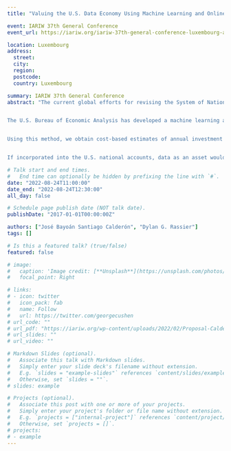 ```yaml
---
title: "Valuing the U.S. Data Economy Using Machine Learning and Online Job Postings (IARIW)"

event: IARIW 37th General Conference
event_url: https://iariw.org/iariw-37th-general-conference-luxembourg-august-22-26-2022

location: Luxembourg
address:
  street: 
  city: 
  region: 
  postcode: 
  country: Luxembourg

summary: IARIW 37th General Conference
abstract: "The current global efforts for revising the System of National Accounts have identified valuing and recording data as a high-priority area. The emergence and growth of data-enhanced and data-enabled businesses such as online platforms have contributed to the status of data as a vital asset in modern economies. These ongoing efforts include developing a taxonomy to identify the scope of data assets, measure them, and incorporate them into the national accounts (OECD 2021). Current guidance encourages national statistical offices to explore and share potential methods, estimates, and conceptual bases used in these efforts.


The U.S. Bureau of Economic Analysis has developed a machine learning application to estimate time-use factors for data-relevant activities per occupation using the text of online job advertisements. The occupations’ time-use factors can be decomposed into two components: (1) the average share of time allocated to data-relevant tasks and (2) the share of employees engaging in those job activities. Using Burning Glass Technologies (BGT) job advertisement data, we identify which skills in the BGT taxonomy are “data-related” as relevant to data entry, storage, analysis, or management. We identify occupations with the highest rate of job openings containing “data-related” skills. The top occupations are denoted as “known” data-intensive occupations and serve as “landmark” occupations (e.g., statisticians). A doc2vec model is trained on the job advertisement text for each occupation to obtain a high-dimensional representation of what the occupation-level job postings convey. Using this numerical representation, we can obtain occupation-level pair-wise distances to measure how “close” or similar an occupation is to the “known” data-intensive occupations. The product of the similarity to a landmark measure and the ratio of job openings with identified “data-relevant” activities serves as the proxy of the occupation-level time-use factor. The BGT data also enables additional paths to adjust for overlap with other intellectual property products currently captured in the U.S. national accounts as capital formation, including own-account software and own-account R&D.


Using this method, we obtain cost-based estimates of annual investment in data-relevant activities in current dollars for 2010 – 2019, during which it grew from $88.3 billion to $130.8 billion, which yields an average annual growth of 4.4 percent. In addition to the estimates for capital formation, we present net stock estimates for data as an asset. We explore the impact of accounting for capital formation in data at industry levels and on other national aggregate accounts, such as software, aggregate IPPs, and value-added of the business sector.


If incorporated into the U.S. national accounts, data as an asset would amount to expanding the production boundary as part of the own-account software and databases category of IPPs, which currently excludes the value of the embedded information content (i.e., data) for own-account."

# Talk start and end times.
#   End time can optionally be hidden by prefixing the line with `#`.
date: "2022-08-24T11:00:00"
date_end: "2022-08-24T12:30:00"
all_day: false

# Schedule page publish date (NOT talk date).
publishDate: "2017-01-01T00:00:00Z"

authors: ["José Bayoán Santiago Calderón", "Dylan G. Rassier"]
tags: []

# Is this a featured talk? (true/false)
featured: false

# image:
#   caption: 'Image credit: [**Unsplash**](https://unsplash.com/photos/bzdhc5b3Bxs)'
#   focal_point: Right

# links:
# - icon: twitter
#   icon_pack: fab
#   name: Follow
#   url: https://twitter.com/georgecushen
# url_code: ""
# url_pdf: "https://iariw.org/wp-content/uploads/2022/02/Proposal-Calderon.pdf"
# url_slides: ""
# url_video: ""

# Markdown Slides (optional).
#   Associate this talk with Markdown slides.
#   Simply enter your slide deck's filename without extension.
#   E.g. `slides = "example-slides"` references `content/slides/example-slides.md`.
#   Otherwise, set `slides = ""`.
# slides: example

# Projects (optional).
#   Associate this post with one or more of your projects.
#   Simply enter your project's folder or file name without extension.
#   E.g. `projects = ["internal-project"]` references `content/project/deep-learning/index.md`.
#   Otherwise, set `projects = []`.
# projects:
# - example
---
```

